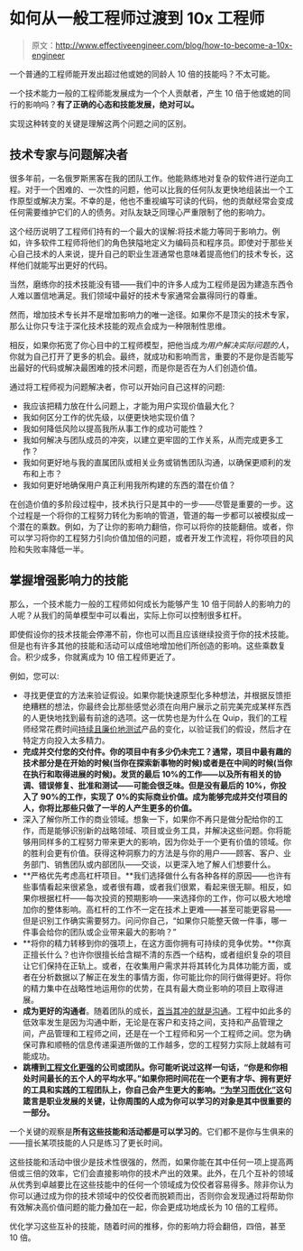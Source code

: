 # 如何从一般工程师过渡到 10x 工程师

> 原文：<http://www.effectiveengineer.com/blog/how-to-become-a-10x-engineer>

一个普通的工程师能开发出超过他或她的同龄人 10 倍的技能吗？不太可能。

一个技术能力一般的工程师能发展成为一个个人贡献者，产生 10 倍于他或她的同行的影响吗？**有了正确的心态和技能发展，绝对可以。**

实现这种转变的关键是理解这两个问题之间的区别。

## 技术专家与问题解决者

很多年前，一名俄罗斯黑客在我的团队工作。他能熟练地对复杂的软件进行逆向工程。对于一个困难的、一次性的问题，他可以比我的任何队友更快地组装出一个工作原型或解决方案。不幸的是，他也不重视编写可读的代码，他的贡献经常会变成任何需要维护它们的人的债务。对队友缺乏同理心严重限制了他的影响力。

这个经历说明了工程师们持有的一个最大的误解:将技术能力等同于影响力。例如，许多软件工程师将他们的角色狭隘地定义为编码员和程序员。即使对于那些关心自己技术的人来说，提升自己的职业生涯通常也意味着提高他们的技术专长，这样他们就能写出更好的代码。

当然，磨练你的技术技能没有错——我们中的许多人成为工程师是因为建造东西令人难以置信地满足。我们领域中最好的技术专家通常会赢得同行的尊重。

然而，增加技术专长并不是增加影响力的唯一途径。如果你不是顶尖的技术专家，那么让你只专注于深化技术技能的观点会成为一种限制性思维。

相反，如果你拓宽了你心目中的工程师模型，把他当成*为用户解决实际问题的人*，你就为自己打开了更多的机会。最终，就成功和影响而言，重要的不是你是否能写出最好的代码或解决最困难的技术问题，而是你是否在为人们创造价值。

通过将工程师视为问题解决者，你可以开始问自己这样的问题:

*   我应该把精力放在什么问题上，才能为用户实现价值最大化？
*   我如何区分工作的优先级，以便更快地实现价值？
*   我如何降低风险以提高我所从事工作的成功可能性？
*   我如何解决与团队成员的冲突，以建立更牢固的工作关系，从而完成更多工作？
*   我如何更好地与我的直属团队或相关业务或销售团队沟通，以确保更顺利的发布和上市？
*   我如何更好地确保用户真正利用我所构建的东西的潜在价值？

在创造价值的多阶段过程中，技术执行只是其中的一步——尽管是重要的一步。这个过程是一个将你的工程努力转化为影响的管道，管道的每一步都可以被模拟成一个潜在的乘数。例如，为了让你的影响力翻倍，你可以将你的技能翻倍。或者，你可以学习将你的工程努力引向价值加倍的问题，或者开发工作流程，将你项目的风险和失败率降低一半。

## 掌握增强影响力的技能

那么，一个技术能力一般的工程师如何成长为能够产生 10 倍于同龄人的影响力的人呢？从我们的简单模型中可以看出，实际上你可以控制很多杠杆。

即使假设你的技术技能会停滞不前，你也可以而且应该继续投资于你的技术技能。但是也有许多其他的技能和活动可以成倍地增加他们所创造的影响。这些乘数复合。积少成多，你就离成为 10 倍工程师更近了。

例如，您可以:

*   寻找更便宜的方法来验证假设。如果你能快速原型化多种想法，并根据反馈拒绝糟糕的想法，你最终会比那些感觉必须在向用户展示之前完美完成某样东西的人更快地找到最有前途的选项。这一优势也是为什么在 Quip，我们的工程师经常花费时间[持续且廉价地测试](/blog/continuous-user-testing-at-quip)产品的变化，以验证我们的假设，然后才在特定方向投入太多精力。
*   **完成并交付您的交付件。你的项目中有多少仍未完工？通常，项目中最有趣的技术部分是在开始的时候(当你在探索新事物的时候)或者是在中间的时候(当你在执行和取得进展的时候)。发货的最后 10%的工作——以及所有相关的协调、错误修复、批准和测试——可能会很乏味。但是没有最后的 10%，你投入了 90%的工作，实现了 0%的实际商业价值。成为能够完成并交付项目的人，你将比那些只做了一半的人产生更多的价值。**
*   深入了解你所工作的商业领域。想象一下，如果你不再只是做分配给你的工作，而是能够识别新的战略领域、项目或业务工具，并解决这些问题。你将能够用同样多的工程努力带来更大的影响，因为你处于一个更有价值的领域。你的胜利会更有价值。获得这种洞察力的方法是与你的用户——顾客、客户、业务部门、销售团队或内部团队——交谈，以更深入地了解人们想要什么。
*   **严格优先考虑高杠杆项目。**我们选择做什么有各种各样的原因——也许有些事情看起来很紧急，或者很有趣，或者我们很累，看起来很无聊。相反，如果你根据杠杆——每次投资的预期影响——来选择你的工作，你可以极大地增加你的整体影响。高杠杆的工作不一定在技术上更难——甚至可能更容易——但是识别工作确实需要努力。问问你自己，“如果你只能整天做一件事，哪一件事会给你的团队或企业带来最大的影响？”
*   **将你的精力转移到你的强项上，在这方面你拥有可持续的竞争优势。**你真正擅长什么？也许你很擅长给含糊不清的东西一个结构，或者组织复杂的项目让它们保持在正轨上。或者，在收集用户需求并将其转化为具体功能方面，或者在分析数据以了解正在发生的事情方面，你可能比你的同行做得更好。将你的精力集中在战略性地运用你的优势，在具有最大商业影响的项目上取得进展。
*   **成为更好的沟通者**。随着团队的成长，[首当其冲的就是沟通](/blog/communication-first-casualty-of-teams-growth)。工程中如此多的低效率发生是因为沟通中断，无论是在客户和支持之间，支持和产品管理之间，产品管理和工程师之间，还是在一个工程师和另一个工程师之间。您为确保可靠和顺畅的信息传递渠道所做的工作越多，您的工程努力实际上就越有可能成功。
*   **跳槽到[工程文化更强](/blog/what-makes-a-good-engineering-culture)的公司或团队。你可能听说过这样一句话，“你是和你相处时间最长的五个人的平均水平。”如果你把时间花在一个更有才华、拥有更好的工具和实践的工程团队上，你自己会产生更大的影响。[“为学习而优化”](/blog/new-software-engineer-mistakes)这句箴言是职业发展的关键，让你周围的人成为你可以学习的对象是其中很重要的一部分。**

一个关键的观察是**所有这些技能和活动都是可以学习的**。它们都不是你与生俱来的——擅长某项技能的人只是练习了更长时间。

这些技能和活动中很少是技术性很强的，然而，如果你能在其中任何一项上提高两倍或三倍的效率，它们会直接影响你的技术产出的效果。此外，在几个互补的领域从优秀到卓越要比在这些技能中的任何一个领域成为佼佼者容易得多。除非你认为你可以通过成为你的技术领域中的佼佼者而脱颖而出，否则你会发现通过将帮助你有效解决高价值问题的能力叠加在一起，你会更成功地成长为 10 倍的工程师。

优化学习这些互补的技能，随着时间的推移，你的影响力将会翻倍，四倍，甚至 10 倍。
